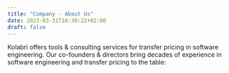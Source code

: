 ```yaml
---
title: "Company - About Us"
date: 2022-03-31T16:38:22+02:00
draft: false
---
```


Kolabri offers tools & consulting services for transfer pricing in software engineering. Our co-founders & directors bring decades of experience in software engineering and transfer pricing to the table:
